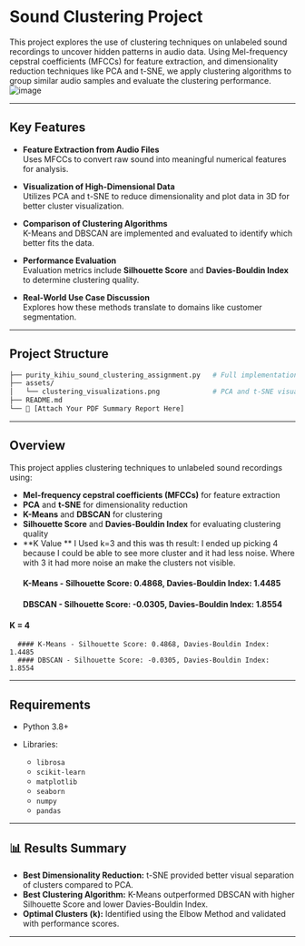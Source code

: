 
# Sound Clustering Project

This project explores the use of clustering techniques on unlabeled sound recordings to uncover hidden patterns in audio data. Using Mel-frequency cepstral coefficients (MFCCs) for feature extraction, and dimensionality reduction techniques like PCA and t-SNE, we apply clustering algorithms to group similar audio samples and evaluate the clustering performance.
![image](https://github.com/user-attachments/assets/242b0d6a-b92a-47b4-9ab3-df4aa583e5ae)


---

## Key Features

- **Feature Extraction from Audio Files**  
  Uses MFCCs to convert raw sound into meaningful numerical features for analysis.

- **Visualization of High-Dimensional Data**  
  Utilizes PCA and t-SNE to reduce dimensionality and plot data in 3D for better cluster visualization.

- **Comparison of Clustering Algorithms**  
  K-Means and DBSCAN are implemented and evaluated to identify which better fits the data.

- **Performance Evaluation**  
  Evaluation metrics include **Silhouette Score** and **Davies-Bouldin Index** to determine clustering quality.

- **Real-World Use Case Discussion**  
  Explores how these methods translate to domains like customer segmentation.

---

## Project Structure

```bash
├── purity_kihiu_sound_clustering_assignment.py   # Full implementation code
├── assets/
│   └── clustering_visualizations.png             # PCA and t-SNE visual output
├── README.md
└── 📄 [Attach Your PDF Summary Report Here]
````

---

##  Overview

This project applies clustering techniques to unlabeled sound recordings using:

* **Mel-frequency cepstral coefficients (MFCCs)** for feature extraction
* **PCA** and **t-SNE** for dimensionality reduction
* **K-Means** and **DBSCAN** for clustering
* **Silhouette Score** and **Davies-Bouldin Index** for evaluating clustering quality
* **K Value ** I Used k=3 and this was th result: I ended up picking 4 because I could be able to see more cluster and it had less noise. Where with 3 it had more noise an make the clusters not visible.
     #### K-Means - Silhouette Score: 0.4868, Davies-Bouldin Index: 1.4485
     #### DBSCAN - Silhouette Score: -0.0305, Davies-Bouldin Index: 1.8554
 ####  K = 4 
      #### K-Means - Silhouette Score: 0.4868, Davies-Bouldin Index: 1.4485
      #### DBSCAN - Silhouette Score: -0.0305, Davies-Bouldin Index: 1.8554
---

## Requirements

* Python 3.8+
* Libraries:

  * `librosa`
  * `scikit-learn`
  * `matplotlib`
  * `seaborn`
  * `numpy`
  * `pandas`

---

## 📊 Results Summary

* **Best Dimensionality Reduction:** t-SNE provided better visual separation of clusters compared to PCA.
* **Best Clustering Algorithm:** K-Means outperformed DBSCAN with higher Silhouette Score and lower Davies-Bouldin Index.
* **Optimal Clusters (k):** Identified using the Elbow Method and validated with performance scores.

---
